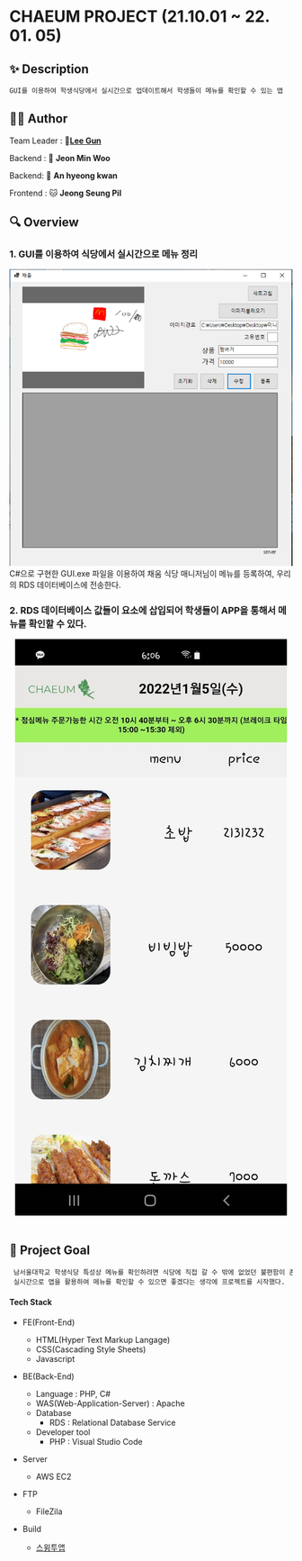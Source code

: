 # CHAEUM PROJECT (21.10.01 ~ 22. 01. 05)

## ✨ Description

```sh
GUI를 이용하여 학생식당에서 실시간으로 업데이트해서 학생들이 메뉴를 확인할 수 있는 앱
```

## 🤼‍♂️ Author

Team Leader : 🐯[**Lee Gun**](https://github.com/quatch1247)

Backend : 🐶 **Jeon Min Woo**

Backend: 🐺 **An hyeong kwan**

Frontend : 🐱 **Jeong Seung Pil**

## :mag: Overview

### 1. GUI를 이용하여 식당에서 실시간으로 메뉴 정리

<center>
    <img src="./READMEFILE/01.png" alt="CHAEUM"/>
</center>
C#으로 구현한 GUI.exe 파일을 이용하여 채움 식당 매니저님이 메뉴를 등록하여, 우리의 RDS 데이터베이스에 전송한다.

<br>

### 2. RDS 데이터베이스 값들이 <tr> 요소에 삽입되어 학생들이 APP을 통해서 메뉴를 확인할 수 있다.

<center>
    <img src="./READMEFILE/02.jpeg" alt="CHAEUM"/>
</center>


<br>





## :pushpin: Project Goal

```sh
 남서울대학교 학생식당 특성상 메뉴를 확인하려면 식당에 직접 갈 수 밖에 없었던 불편함이 존재했다.
 실시간으로 앱을 활용하여 메뉴를 확인할 수 있으면 좋겠다는 생각에 프로젝트를 시작했다.
```


#### Tech Stack

+ FE(Front-End)

   - HTML(Hyper Text Markup Langage)
   - CSS(Cascading Style Sheets)
   - Javascript
   

+ BE(Back-End)

   - Language : PHP, C#
   - WAS(Web-Application-Server) : Apache
   - Database
     * RDS : Relational Database Service
   - Developer tool
     * PHP : Visual Studio Code

+ Server

   - AWS EC2

+ FTP

   - FileZila

+ Build

   - [스윙투앱](http://www.swing2app.co.kr/)







  

 


